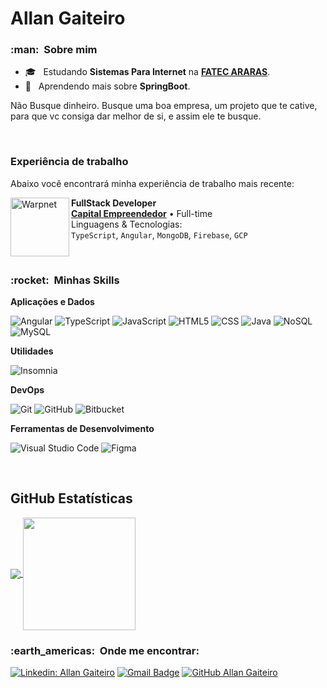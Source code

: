 # Allan Gaiteiro

<h3> :man: &nbsp;Sobre mim </h3>

- 🎓 &nbsp; Estudando **Sistemas Para Internet** na <a href="https://fatecararas.cps.sp.gov.br/">**FATEC ARARAS**</a>.
- 🌱 &nbsp; Aprendendo mais sobre **SpringBoot**.

Não Busque dinheiro. Busque uma boa empresa, um projeto que te cative, para que vc consiga dar melhor de si, e assim ele te busque.

</br>

### Experiência de trabalho

Abaixo você encontrará minha experiência de trabalho mais recente:

[<img align="left" height="94px" width="94px" alt="Warpnet" src="https://media-exp1.licdn.com/dms/image/C4D0BAQEofBTKkn8XiQ/company-logo_200_200/0/1636665481554?e=1665014400&v=beta&t=g_2UhC6IK83Uo2ASLMvRj4rMxE9mG0NSBCLQUMiSTaY"/>](https://www.capitalempreendedor.com.br/)

**FullStack Developer** \
[**Capital Empreendedor**](https://www.capitalempreendedor.com.br/) • Full-time \
Linguagens & Tecnologias:  
 `TypeScript`, `Angular`, `MongoDB`, `Firebase`, `GCP`

<br/>
<h3> :rocket: &nbsp;Minhas Skills </h3>

**Aplicações e Dados**

![Angular](https://img.shields.io/badge/-Angular-333333?style=flat&logo=Angular)
![TypeScript](https://img.shields.io/badge/-TypeScript-333333?style=flat&logo=typescript)
![JavaScript](https://img.shields.io/badge/-JavaScript-333333?style=flat&logo=javascript)
![HTML5](https://img.shields.io/badge/-HTML5-333333?style=flat&logo=HTML5)
![CSS](https://img.shields.io/badge/-CSS-333333?style=flat&logo=CSS3&logoColor=1572B6)
![Java](https://img.shields.io/badge/-Java-333333?style=flat&logo=Java&logoColor=007396)
![NoSQL](https://img.shields.io/badge/-NoSQL-333333?style=flat&logo=nosql)
![MySQL](https://img.shields.io/badge/-MySQL-333333?style=flat&logo=mysql)

**Utilidades**

![Insomnia](https://img.shields.io/badge/-Insomnia-333333?style=flat&logo=insomnia)

**DevOps**

![Git](https://img.shields.io/badge/-Git-333333?style=flat&logo=git)
![GitHub](https://img.shields.io/badge/-GitHub-333333?style=flat&logo=github)
![Bitbucket](https://img.shields.io/badge/-Bitbucket-333333?style=flat&logo=bitbucket)

**Ferramentas de Desenvolvimento**

![Visual Studio Code](https://img.shields.io/badge/-Visual%20Studio%20Code-333333?style=flat&logo=visual-studio-code&logoColor=007ACC)
![Figma](https://img.shields.io/badge/-Figma-333333?style=flat&logo=figma&logoColor=007ACC)

<br/>

## **GitHub Estatísticas**

<a href="https://github.com/AllanGaiteiro">
  <img align="center" src="https://github-readme-stats.vercel.app/api/top-langs/?username=AllanGaiteiro&theme=dracula&layout=compact&langs_count=10&hide=html" />
</a>

<a href="https://github.com/AllanGaiteiro">
  <img height="180em" align="center" src="https://github-readme-stats.vercel.app/api?username=AllanGaiteiro&theme=dracula&show_icons=true&include_all_commits=true&count_private=true" />
</a>

<br/>

<h3> :earth_americas: &nbsp;Onde me encontrar: </h3>

[![Linkedin: Allan Gaiteiro](https://img.shields.io/badge/-AllanGaiteiro-blue?style=flat-square&logo=Linkedin&logoColor=white&link=https://www.linkedin.com/in/allan-gaiteiro)](https://www.linkedin.com/in/allan-gaiteiro)
[![Gmail Badge](https://img.shields.io/badge/-allansgaiteiro@gmail.com-006bed?style=flat-square&logo=Gmail&logoColor=white&link=mailto:SEU-EMAIL)](mailto:allansgaiteiro@gmail.com)
[![GitHub Allan Gaiteiro](https://img.shields.io/github/followers/AllanGaiteiro?label=follow&style=social)](https://github.com/AllanGaiteiro)

